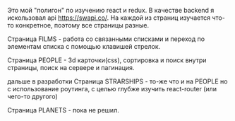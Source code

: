 Это мой "полигон" по изучению react и redux.
В качестве backend я искользовал api https://swapi.co/.
На каждой из страниц изучается что-то конкретное, поэтому все страницы разные.

Cтраница FILMS - работа со связанными списками и переход по элементам списка с помощью клавишей стрелок.

Страница PEOPLE - 3d карточки(css), сортировка и поиск внутри страницы, поиск на сервере и пагинация.

дальше в разработки
Страница STRARSHIPS - то-же что и на PEOPLE но с использование роутинга, с целью глубже изучить react-router (или чего-то другого)

Страница PLANETS - пока не решил.
